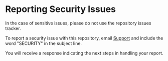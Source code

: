# Reporting Security Issues

In the case of sensitive issues, please do not use the repository issues tracker.

To report a security issue with this repository, email [Support](mailto:incoming+stevenhorn-covid-prevalence-19341877-issue-@incoming.gitlab.com) and include the word "SECURITY" in the subject line.

You will receive a response indicating the next steps in handling your report. 